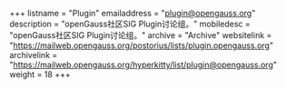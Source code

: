 +++
listname = "Plugin"
emailaddress = "plugin@opengauss.org"
description = "openGauss社区SIG Plugin讨论组。"
mobiledesc = "openGauss社区SIG Plugin讨论组。"
archive = "Archive"
websitelink = "https://mailweb.opengauss.org/postorius/lists/plugin.opengauss.org"
archivelink = "https://mailweb.opengauss.org/hyperkitty/list/plugin@opengauss.org"
weight =  18
+++